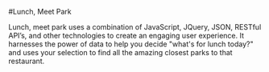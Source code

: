 #Lunch, Meet Park

Lunch, meet park uses a combination of JavaScript, JQuery, JSON, RESTful API’s, and other technologies to create an engaging user experience. It harnesses the power of data to help you decide "what's for lunch today?" and uses your selection to find all the amazing closest parks to that restaurant.

